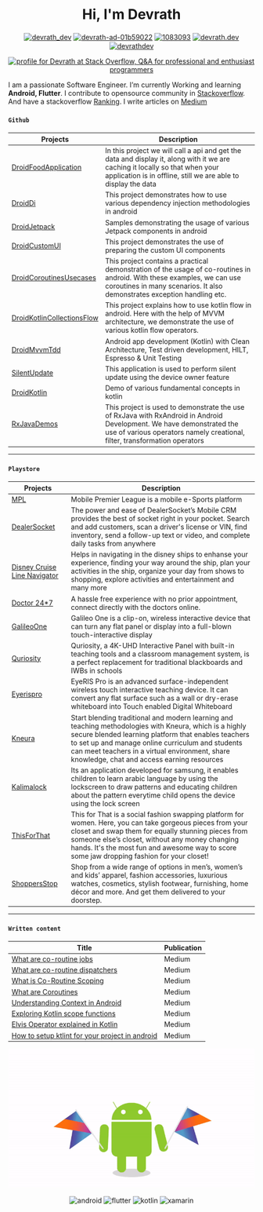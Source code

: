 <h1 align="center">Hi, I'm Devrath</h1>

<p align="center"><a href="https://twitter.com/devrath_dev" target="blank"><img align="center" src="https://cdn.jsdelivr.net/npm/simple-icons@3.0.1/icons/twitter.svg" alt="devrath_dev" height="30" width="30" /></a>
<a href="https://linkedin.com/in/devrath-ad-01b59022" target="blank"><img align="center" src="https://cdn.jsdelivr.net/npm/simple-icons@3.0.1/icons/linkedin.svg" alt="devrath-ad-01b59022" height="30" width="30" /></a>
<a href="https://stackoverflow.com/users/1083093" target="blank"><img align="center" src="https://cdn.jsdelivr.net/npm/simple-icons@3.0.1/icons/stackoverflow.svg" alt="1083093" height="30" width="30" /></a>
<a href="https://fb.com/devrath.dev" target="blank"><img align="center" src="https://cdn.jsdelivr.net/npm/simple-icons@3.0.1/icons/facebook.svg" alt="devrath.dev" height="30" width="30" /></a>
<a href="https://instagram.com/devrathdev" target="blank"><img align="center" src="https://cdn.jsdelivr.net/npm/simple-icons@3.0.1/icons/instagram.svg" alt="devrathdev" height="30" width="30" /></a>
</p>
<p align="center"><a href="https://stackoverflow.com/users/1083093/devrath"><img src="https://stackoverflow.com/users/flair/1083093.png" width="208" height="58" alt="profile for Devrath at Stack Overflow, Q&amp;A for professional and enthusiast programmers" title="profile for Devrath at Stack Overflow, Q&amp;A for professional and enthusiast programmers"></a>
</p>
  

I am a passionate Software Engineer. I’m currently Working and learning **Android, Flutter**. I contribute to opensource community in [Stackoverflow](https://stackoverflow.com/users/1083093/devrath). And have a stackoverflow [Ranking](https://stackexchange.com/leagues/1/alltime/stackoverflow/2008-07-31/1083093?sort=reputationchange#1083093). I write articles on [Medium](https://medium.com/@devrath.dev595)


#### ``Github``

| Projects | Description |
| --- | --- |
| [DroidFoodApplication](https://github.com/devrath/DroidFoodApplication) | In this project we will call a api and get the data and display it, along with it we are caching it locally so that when your application is in offline, still we are able to display the data |
| [DroidDi](https://github.com/devrath/DroidDi) | This project demonstrates how to use various dependency injection methodologies in android |
| [DroidJetpack](https://github.com/devrath/DroidAndroidJetpack) | Samples demonstrating the usage of various Jetpack components in android |
| [DroidCustomUI](https://github.com/devrath/DroidCustomUi) | This project demonstrates the use of preparing the custom UI components |
| [DroidCoroutinesUsecases](https://github.com/devrath/DroidCoroutinesUsecases) | This project contains a practical demonstration of the usage of co-routines in android. With these examples, we can use coroutines in many scenarios. It also demonstrates exception handling etc. |
| [DroidKotlinCollectionsFlow](https://github.com/devrath/DroidKotlinCollectionsFlow) | This project explains how to use kotlin flow in android. Here with the help of MVVM architecture, we demonstrate the use of various kotlin flow operators. |
| [DroidMvvmTdd](https://github.com/devrath/DroidMvvmTdd) | Android app development (Kotlin) with Clean Architecture, Test driven development, HILT, Espresso & Unit Testing |
| [SilentUpdate](https://github.com/devrath/SilentUpdate) | This application is used to perform silent update using the device owner feature |
| [DroidKotlin](https://github.com/devrath/DroidKotlin) | Demo of various fundamental concepts in kotlin |
| [RxJavaDemos](https://github.com/devrath/RxJavaDemos) | This project is used to demonstrate the use of RxJava with RxAndroid in Android Development. We have demonstrated the use of various operators namely creational, filter, transformation operators |


---

#### ``Playstore``

| Projects | Description |
| --- | --- |
| [MPL](https://www.mpl.live/) | Mobile Premier League is a mobile e-Sports platform |
| [DealerSocket](https://play.google.com/store/apps/details?id=com.dealersocket.crm&hl=en_IN&gl=US) | The power and ease of DealerSocket’s Mobile CRM provides the best of socket right in your pocket. Search and add customers, scan a driver's license or VIN, find inventory, send a follow-up text or video, and complete daily tasks from anywhere |
| [Disney Cruise Line Navigator](https://play.google.com/store/apps/details?id=com.disney.cruise.sept_goo&hl=en_US) | Helps in navigating in the disney ships to enhanse your experience, finding your way around the ship, plan your activities in the ship, organize your day from shows to shopping, explore activities and entertainment and many more|
| [Doctor 24*7](https://play.google.com/store/apps/details?id=com.doctor247.patient&hl=en_US) | A hassle free experience with no prior appointment, connect directly with the doctors online. |
| [GalileoOne](https://en.cybernetyx.com/galileoonepage/) | Galileo One is a clip-on, wireless interactive device that can turn any flat panel or display into a full-blown touch-interactive display |
| [Quriosity](https://en.cybernetyx.com/quriositypage/) | Quriosity, a 4K-UHD Interactive Panel with built-in teaching tools and a classroom management system, is a perfect replacement for traditional blackboards and IWBs in schools|
| [Eyerispro](https://en.cybernetyx.com/eyerisproppage/) | EyeRIS Pro is an advanced surface-independent wireless touch interactive teaching device. It can convert any flat surface such as a wall or dry-erase whiteboard into Touch enabled Digital Whiteboard|
| [Kneura](https://play.google.com/store/apps/details?id=com.cnx.kneurateach&hl=en_US) | Start blending traditional and modern learning and teaching methodologies with Kneura, which is a highly secure blended learning platform that enables teachers to set up and manage online curriculum and students can meet teachers in a virtual environment, share knowledge, chat and access earning resources |
| [Kalimalock](https://www.youtube.com/watch?v=_ulqN586tgk) | Its an application developed for samsung, it enables children to learn arabic language by using the lockscreen to draw patterns and educating children about the pattern everytime child opens the device using the lock screen|
| [ThisForThat](https://play.google.com/store/apps/details?id=com.sparklin.tft&hl=en_US) | This for That is a social fashion swapping platform for women. Here, you can take gorgeous pieces from your closet and swap them for equally stunning pieces from someone else’s closet, without any money changing hands. It's the most fun and awesome way to score some jaw dropping fashion for your closet!|
| [ShoppersStop](https://play.google.com/store/apps/details?id=shoppersstop.shoppersstop&hl=en_US) | Shop from a wide range of options in men’s, women’s and kids’ apparel, fashion accessories, luxurious watches, cosmetics, stylish footwear, furnishing, home décor and more. And get them delivered to your doorstep. |

---

#### ``Written content``

| Title | Publication |
| --- | --- |
| [What are co-routine jobs](https://medium.com/@devrath.dev595/what-are-co-routine-jobs-6313b0abacb9) | Medium |
| [What are co-routine dispatchers](https://medium.com/@devrath.dev595/what-are-co-routine-dispatchers-cafd4adae800) | Medium |
| [What is Co-Routine Scoping](https://medium.com/@devrath.dev595/what-is-co-routine-scoping-792a2552d067) | Medium |
| [What are Coroutines](https://medium.com/@devrath.dev595/what-are-coroutines-f85b20d4981d) | Medium |
| [Understanding Context in Android](https://medium.com/@devrath.dev595/understanding-context-in-android-15cbb6cc9b49) | Medium |
| [Exploring Kotlin scope functions](https://medium.com/@devrath.dev595/explaining-kotlin-scope-functions-277e597b6b31) | Medium |
| [Elvis Operator explained in Kotlin](https://medium.com/@devrath.dev595/elvis-operator-explained-in-kotlin-1d1a0ebf8307) | Medium |
| [How to setup ktlint for your project in android](https://medium.com/@devrath.dev595/how-to-setup-ktlint-for-your-project-in-android-ea7093ea908b) | Medium |




<p align="center"><img src="https://github.com/devrath/devrath/blob/master/android-kotlin.gif"/></p>
<p align="center"><img src="https://pbs.twimg.com/profile_images/1164525925242986497/N5_DCXYQ_400x400.jpg" alt="android" width="40" height="40"/> <img src="https://www.vectorlogo.zone/logos/flutterio/flutterio-icon.svg" alt="flutter" width="40" height="40"/> <img src="https://www.vectorlogo.zone/logos/kotlinlang/kotlinlang-icon.svg" alt="kotlin" width="40" height="40"/> <img src="https://raw.githubusercontent.com/detain/svg-logos/780f25886640cef088af994181646db2f6b1a3f8/svg/xamarin.svg" alt="xamarin" width="40" height="40"/></p>
